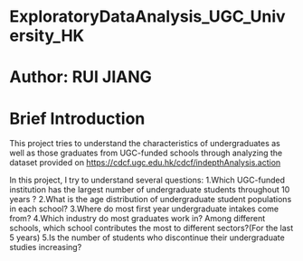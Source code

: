 # ExploratoryDataAnalysis_UGC_University_HK
# Author: RUI JIANG
# Brief Introduction 

This project tries to understand the characteristics of undergraduates as well as those graduates from UGC-funded schools through analyzing the dataset provided on https://cdcf.ugc.edu.hk/cdcf/indepthAnalysis.action

In this project, I try to understand several questions:
        1.Which UGC-funded institution has the largest number of undergraduate students throughout 10 years ? 
        2.What is the age distribution of undergraduate student populations in each school?
        3.Where do most first year undergraduate intakes come from?
        4.Which industry do most graduates work in? Among different schools, which school contributes the most to different sectors?(For the last 5 years)
        5.Is the number of students who discontinue their undergraduate studies increasing?